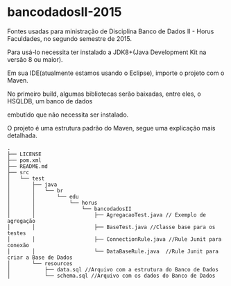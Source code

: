 # bancodadosII-2015
Fontes usadas para ministração de Disciplina Banco de Dados II - Horus Faculdades, no segundo semestre de 2015.

Para usá-lo necessita ter instalado a JDK8+(Java Development Kit na versão 8 ou maior).

Em sua IDE(atualmente estamos usando o Eclipse), importe o projeto com o Maven.

No primeiro build, algumas bibliotecas serão baixadas, entre eles, o HSQLDB, um banco de dados

embutido que não necessita ser instalado.

O projeto é uma estrutura padrão do Maven, segue uma explicação mais detalhada.
```
.
├── LICENSE
├── pom.xml
├── README.md
├── src
│   └── test
│       ├── java
│       │   └── br
│       │       └── edu
│       │           └── horus
│       │               └── bancodadosII
│       │                   ├── AgregacaoTest.java // Exemplo de agregação
│       │                   ├── BaseTest.java //Classe base para os testes
│       │                   ├── ConnectionRule.java //Rule Junit para conexão
│       │                   └── DataBaseRule.java  //Rule Junit para criar a Base de Dados
│       └── resources
│           ├── data.sql //Arquivo com a estrutura do Banco de Dados
│           └── schema.sql //Arquivo com os dados do Banco de Dados
```
